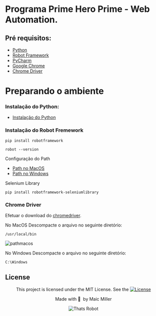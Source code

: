 # Programa Prime Hero Prime - Web Automation.




## Pré requisitos:

- [Python](https://www.python.org/)
- [Robot Framework](https://robotframework.org/)
- [PyCharm](https://www.jetbrains.com/pt-br/pycharm/)
- [Google Chrome]()
- [Chrome Driver](https://chromedriver.chromium.org/downloads)

# Preparando o ambiente

### Instalação do Python:

- [Instalação do Python](https://wiki.python.org/moin/BeginnersGuide)

### Instalação do Robot Fremework

~~~python3
pip install robotframework
~~~
~~~python3
robot --version
~~~
Configuração do Path

- [Path no MacOS](https://docs.python.org/3/using/mac.html)
- [Path no Windows](https://docs.python.org/3/using/windows.html#the-full-installer)

Selenium Library
~~~script
pip install robotframework-seleniumlibrary
~~~

### Chrome Driver
Efetuar o download do [chromedriver](https://chromedriver.chromium.org/downloads).

No MacOS
Descompacte o arquivo no seguinte diretório:
~~~script
/usr/local/bin 
~~~
![pathmacos](https://user-images.githubusercontent.com/990877/138451032-164c8cbd-7989-4855-bba1-b60335096979.png)

No Windows
Descompacte o arquivo no seguinte diretório:
~~~script
C:\Windows
~~~

## License

<div align="center">
  
<p>This project is licensed under the MIT License. See the
  <a href="https://mit-license.org/">
  <img src="https://img.shields.io/static/v1?label=license&message=MIT&color=5965E0&labelColor=121214" alt="License">
  </a></p>
<p>Made with&nbsp;💙 &nbsp;by Maic Miller</p>
  
<div>

![Thats Robot](https://user-images.githubusercontent.com/990877/129357114-76c16f53-b485-4c59-b33a-5975a32e083b.png)
